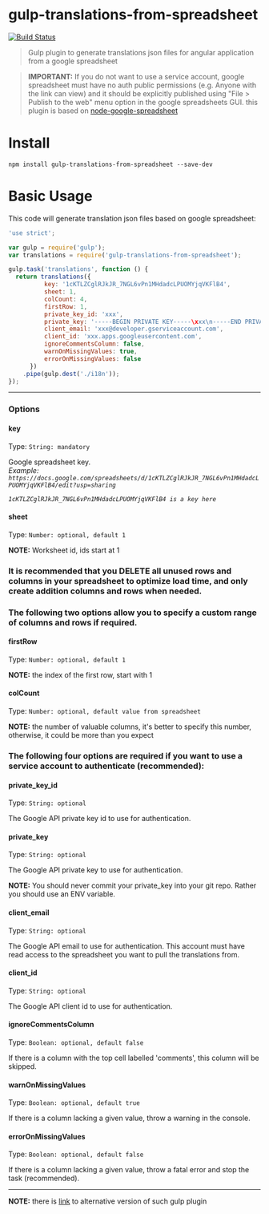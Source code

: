 # gulp-translations-from-spreadsheet

[![Build Status](https://travis-ci.org/mikhail-angelov/gulp-translations-from-spreadsheet.svg?branch=master)](https://travis-ci.org/mikhail-angelov/gulp-translations-from-spreadsheet)

> Gulp plugin to generate translations json files for angular application from a google spreadsheet

> **IMPORTANT:** If you do not want to use a service account, google spreadsheet must have no auth public permissions (e.g.  Anyone with the link can view)
> and it should be explicitly published using "File > Publish to the web" menu option in the google spreadsheets GUI.
> this plugin is based on [node-google-spreadsheet](https://github.com/theoephraim/node-google-spreadsheet)

# Install

```
npm install gulp-translations-from-spreadsheet --save-dev
```

# Basic Usage

This code will generate translation json files based on google spreadsheet:

```javascript
'use strict';

var gulp = require('gulp');
var translations = require('gulp-translations-from-spreadsheet');

gulp.task('translations', function () {
  return translations({
          key: '1cKTLZCglRJkJR_7NGL6vPn1MHdadcLPUOMYjqVKFlB4',
          sheet: 1,
          colCount: 4,
          firstRow: 1,
          private_key_id: 'xxx',
          private_key: '-----BEGIN PRIVATE KEY-----\xxx\n-----END PRIVATE KEY-----\n',
          client_email: 'xxx@developer.gserviceaccount.com',
          client_id: 'xxx.apps.googleusercontent.com',
          ignoreCommentsColumn: false,
          warnOnMissingValues: true,
          errorOnMissingValues: false
      })
    .pipe(gulp.dest('./i18n'));
});
```
---
### Options

#### key
Type: `String: mandatory`

Google spreadsheet key.  
*Example: `https://docs.google.com/spreadsheets/d/1cKTLZCglRJkJR_7NGL6vPn1MHdadcLPUOMYjqVKFlB4/edit?usp=sharing`*

*`1cKTLZCglRJkJR_7NGL6vPn1MHdadcLPUOMYjqVKFlB4 is a key here`*

#### sheet
Type: `Number: optional, default 1`

**NOTE:** Worksheet id, ids start at 1

### It is recommended that you DELETE all unused rows and columns in your spreadsheet to optimize load time, and only create addition columns and rows when needed.
### The following two options allow you to specify a custom range of columns and rows if required. 

#### firstRow
Type: `Number: optional, default 1`

**NOTE:** the index of the first row, start with 1

#### colCount
Type: `Number: optional, default value from spreadsheet`

**NOTE:** the number of valuable columns, it's better to specify this number, otherwise, it could be more than you expect

### The following four options are required if you want to use a service account to authenticate (recommended):

#### private_key_id
Type: `String: optional`

The Google API private key id to use for authentication.

#### private_key
Type: `String: optional`

The Google API private key to use for authentication.

**NOTE:** You should never commit your private_key into your git repo. Rather you should use an ENV variable.

#### client_email
Type: `String: optional`

The Google API email to use for authentication. This account must have read access to the spreadsheet you want to pull the translations from.

#### client_id
Type: `String: optional`

The Google API client id to use for authentication.

#### ignoreCommentsColumn
Type: `Boolean: optional, default false`

If there is a column with the top cell labelled 'comments', this column will be skipped.

#### warnOnMissingValues
Type: `Boolean: optional, default true`

If there is a column lacking a given value, throw a warning in the console.

#### errorOnMissingValues
Type: `Boolean: optional, default false`

If there is a column lacking a given value, throw a fatal error and stop the task (recommended).

---

**NOTE:** there is [link](https://github.com/marcbuils/gulp-i18n-gspreadsheet) to alternative version of such gulp plugin 